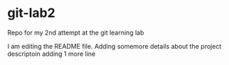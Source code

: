# git-lab2
Repo for my 2nd attempt at the git learning lab

I am editing the README file. Adding somemore details about the project descriptoin
adding 1 more line
